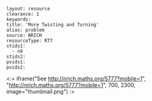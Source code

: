 ````
layout: resource
clearance: 1
keywords:
title: 'More Twisting and Turning'
alias: problem
source: NRICH
resourceType: RT7
stids1: 
  - n9
stids2:
pvids1:
pvids2:

````

<:= iframe("See http://nrich.maths.org/5777?mobile=1", "http://nrich.maths.org/5777?mobile=1", 700, 2300, image="thumbnail.png") :>

